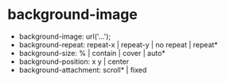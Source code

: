 # background-image

- background-image: url('...');
- background-repeat: repeat-x | repeat-y | no repeat | repeat*
- background-size: % | contain | cover | auto*
- background-position: x y | center
- background-attachment: scroll* | fixed
